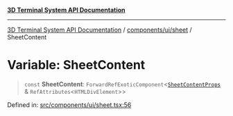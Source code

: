 [**3D Terminal System API Documentation**](../../../../README.md)

***

[3D Terminal System API Documentation](../../../../README.md) / [components/ui/sheet](../README.md) / SheetContent

# Variable: SheetContent

> `const` **SheetContent**: `ForwardRefExoticComponent`\<[`SheetContentProps`](../interfaces/SheetContentProps.md) & `RefAttributes`\<`HTMLDivElement`\>\>

Defined in: [src/components/ui/sheet.tsx:56](https://github.com/Dicommunitas/ThreeJS_Terminal_3D/blob/7212b5be68c3f7954d775adb9932e64d901692b4/src/components/ui/sheet.tsx#L56)
